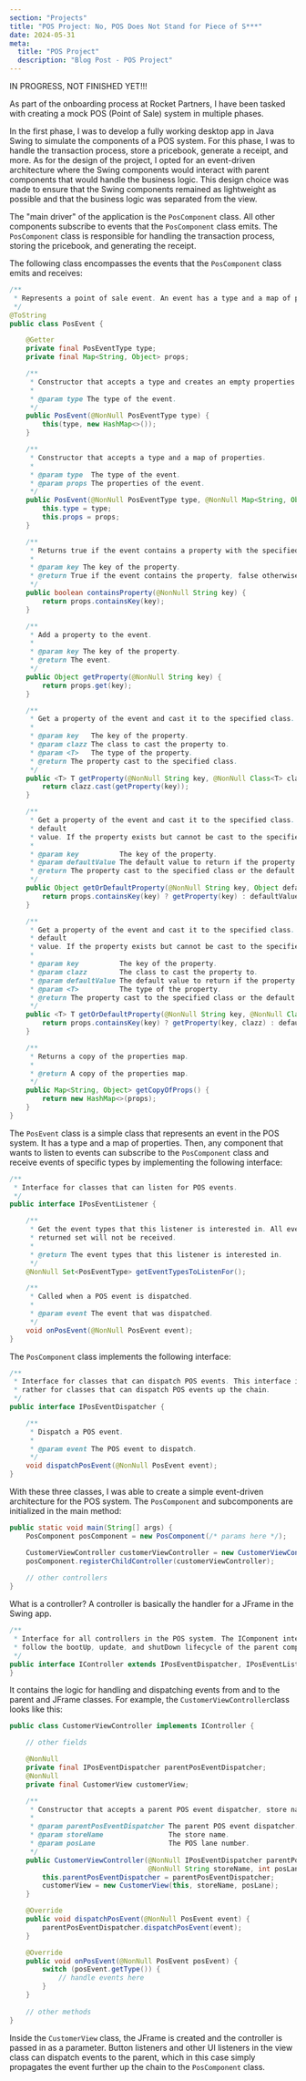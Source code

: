 ```yaml
---
section: "Projects"
title: "POS Project: No, POS Does Not Stand for Piece of S***"
date: 2024-05-31
meta: 
  title: "POS Project"
  description: "Blog Post - POS Project"
---
```


IN PROGRESS, NOT FINISHED YET!!!

As part of the onboarding process at Rocket Partners, I have been tasked with creating a mock POS (Point of Sale) 
system in multiple phases.

In the first phase, I was to develop a fully working desktop app in Java Swing to simulate the components of a POS 
system. For this phase, I was to handle the transaction process, store a pricebook, generate a receipt, and more. As 
for the design of the project, I opted for an event-driven architecture where the Swing components would interact with
parent components that would handle the business logic. This design choice was made to ensure that the Swing components
remained as lightweight as possible and that the business logic was separated from the view.

The "main driver" of the application is the `PosComponent` class. All other components subscribe to events that the
`PosComponent` class emits. The `PosComponent` class is responsible for handling the transaction process, storing the
pricebook, and generating the receipt.

The following class encompasses the events that the `PosComponent` class emits and receives:

```java
/**
 * Represents a point of sale event. An event has a type and a map of properties.
 */
@ToString
public class PosEvent {

    @Getter
    private final PosEventType type;
    private final Map<String, Object> props;

    /**
     * Constructor that accepts a type and creates an empty properties map.
     *
     * @param type The type of the event.
     */
    public PosEvent(@NonNull PosEventType type) {
        this(type, new HashMap<>());
    }

    /**
     * Constructor that accepts a type and a map of properties.
     *
     * @param type  The type of the event.
     * @param props The properties of the event.
     */
    public PosEvent(@NonNull PosEventType type, @NonNull Map<String, Object> props) {
        this.type = type;
        this.props = props;
    }

    /**
     * Returns true if the event contains a property with the specified key.
     *
     * @param key The key of the property.
     * @return True if the event contains the property, false otherwise.
     */
    public boolean containsProperty(@NonNull String key) {
        return props.containsKey(key);
    }

    /**
     * Add a property to the event.
     *
     * @param key The key of the property.
     * @return The event.
     */
    public Object getProperty(@NonNull String key) {
        return props.get(key);
    }

    /**
     * Get a property of the event and cast it to the specified class.
     *
     * @param key   The key of the property.
     * @param clazz The class to cast the property to.
     * @param <T>   The type of the property.
     * @return The property cast to the specified class.
     */
    public <T> T getProperty(@NonNull String key, @NonNull Class<T> clazz) {
        return clazz.cast(getProperty(key));
    }

    /**
     * Get a property of the event and cast it to the specified class. If the property does not exist, return the
     * default
     * value. If the property exists but cannot be cast to the specified class, an exception will be thrown.
     *
     * @param key          The key of the property.
     * @param defaultValue The default value to return if the property does not exist.
     * @return The property cast to the specified class or the default value if the property does not exist.
     */
    public Object getOrDefaultProperty(@NonNull String key, Object defaultValue) {
        return props.containsKey(key) ? getProperty(key) : defaultValue;
    }

    /**
     * Get a property of the event and cast it to the specified class. If the property does not exist, return the
     * default
     * value. If the property exists but cannot be cast to the specified class, an exception will be thrown.
     *
     * @param key          The key of the property.
     * @param clazz        The class to cast the property to.
     * @param defaultValue The default value to return if the property does not exist.
     * @param <T>          The type of the property.
     * @return The property cast to the specified class or the default value if the property does not exist.
     */
    public <T> T getOrDefaultProperty(@NonNull String key, @NonNull Class<T> clazz, T defaultValue) {
        return props.containsKey(key) ? getProperty(key, clazz) : defaultValue;
    }

    /**
     * Returns a copy of the properties map.
     *
     * @return A copy of the properties map.
     */
    public Map<String, Object> getCopyOfProps() {
        return new HashMap<>(props);
    }
}
```

The `PosEvent` class is a simple class that represents an event in the POS system. It has a type and a map of properties.
Then, any component that wants to listen to events can subscribe to the `PosComponent` class and receive events of 
specific types by implementing the following interface:

```java
/**
 * Interface for classes that can listen for POS events.
 */
public interface IPosEventListener {

    /**
     * Get the event types that this listener is interested in. All events with an event type not contained in the
     * returned set will not be received.
     *
     * @return The event types that this listener is interested in.
     */
    @NonNull Set<PosEventType> getEventTypesToListenFor();

    /**
     * Called when a POS event is dispatched.
     *
     * @param event The event that was dispatched.
     */
    void onPosEvent(@NonNull PosEvent event);
}

```

The `PosComponent` class implements the following interface:

```java
/**
 * Interface for classes that can dispatch POS events. This interface is not intended for the POS event manager, but
 * rather for classes that can dispatch POS events up the chain.
 */
public interface IPosEventDispatcher {

    /**
     * Dispatch a POS event.
     *
     * @param event The POS event to dispatch.
     */
    void dispatchPosEvent(@NonNull PosEvent event);
}
```

With these three classes, I was able to create a simple event-driven architecture for the POS system. The `PosComponent`
and subcomponents are initialized in the main method:

```java
public static void main(String[] args) {
    PosComponent posComponent = new PosComponent(/* params here */);

    CustomerViewController customerViewController = new CustomerViewController(/* params here */);
    posComponent.registerChildController(customerViewController);
    
    // other controllers
}
```

What is a controller? A controller is basically the handler for a JFrame in the Swing app. 

```java
/**
 * Interface for all controllers in the POS system. The IComponent interface is implemented to allow controllers to
 * follow the bootUp, update, and shutDown lifecycle of the parent component.
 */
public interface IController extends IPosEventDispatcher, IPosEventListener, IComponent {
}
```

It contains the logic for handling and dispatching events from and to the parent and JFrame classes. For example, 
the `CustomerViewController`class looks like this:

```java
public class CustomerViewController implements IController {

    // other fields

    @NonNull
    private final IPosEventDispatcher parentPosEventDispatcher;
    @NonNull
    private final CustomerView customerView;

    /**
     * Constructor that accepts a parent POS event dispatcher, store name, and POS lane number.
     *
     * @param parentPosEventDispatcher The parent POS event dispatcher.
     * @param storeName                The store name.
     * @param posLane                  The POS lane number.
     */
    public CustomerViewController(@NonNull IPosEventDispatcher parentPosEventDispatcher,
                                  @NonNull String storeName, int posLane) {
        this.parentPosEventDispatcher = parentPosEventDispatcher;
        customerView = new CustomerView(this, storeName, posLane);
    }

    @Override
    public void dispatchPosEvent(@NonNull PosEvent event) {
        parentPosEventDispatcher.dispatchPosEvent(event);
    }

    @Override
    public void onPosEvent(@NonNull PosEvent posEvent) {
        switch (posEvent.getType()) {
            // handle events here
        }
    }
    
    // other methods
}
```

Inside the `CustomerView` class, the JFrame is created and the controller is passed in as a parameter. Button 
listeners and other UI listeners in the view class can dispatch events to the parent, which in this case simply
propagates the event further up the chain to the `PosComponent` class.